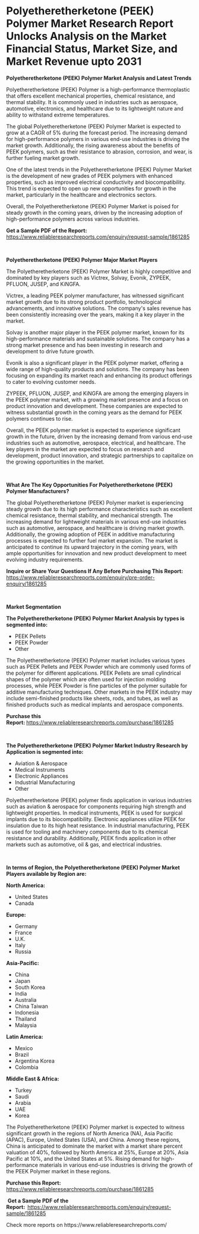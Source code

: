 <p><h1>Polyetheretherketone (PEEK) Polymer Market Research Report Unlocks Analysis on the Market Financial Status, Market Size, and Market Revenue upto 2031</h1></p><p><strong>Polyetheretherketone (PEEK) Polymer Market Analysis and Latest Trends</strong></p>
<p><p>Polyetheretherketone (PEEK) Polymer is a high-performance thermoplastic that offers excellent mechanical properties, chemical resistance, and thermal stability. It is commonly used in industries such as aerospace, automotive, electronics, and healthcare due to its lightweight nature and ability to withstand extreme temperatures.</p><p>The global Polyetheretherketone (PEEK) Polymer Market is expected to grow at a CAGR of 5% during the forecast period. The increasing demand for high-performance polymers in various end-use industries is driving the market growth. Additionally, the rising awareness about the benefits of PEEK polymers, such as their resistance to abrasion, corrosion, and wear, is further fueling market growth.</p><p>One of the latest trends in the Polyetheretherketone (PEEK) Polymer Market is the development of new grades of PEEK polymers with enhanced properties, such as improved electrical conductivity and biocompatibility. This trend is expected to open up new opportunities for growth in the market, particularly in the healthcare and electronics sectors.</p><p>Overall, the Polyetheretherketone (PEEK) Polymer Market is poised for steady growth in the coming years, driven by the increasing adoption of high-performance polymers across various industries.</p></p>
<p><strong>Get a Sample PDF of the Report:&nbsp;</strong> <a href="https://www.reliableresearchreports.com/enquiry/request-sample/1861285">https://www.reliableresearchreports.com/enquiry/request-sample/1861285</a></p>
<p>&nbsp;</p>
<p><strong>Polyetheretherketone (PEEK) Polymer Major Market Players</strong></p>
<p><p>The Polyetheretherketone (PEEK) Polymer Market is highly competitive and dominated by key players such as Victrex, Solvay, Evonik, ZYPEEK, PFLUON, JUSEP, and KiNGFA. </p><p>Victrex, a leading PEEK polymer manufacturer, has witnessed significant market growth due to its strong product portfolio, technological advancements, and innovative solutions. The company's sales revenue has been consistently increasing over the years, making it a key player in the market.</p><p>Solvay is another major player in the PEEK polymer market, known for its high-performance materials and sustainable solutions. The company has a strong market presence and has been investing in research and development to drive future growth.</p><p>Evonik is also a significant player in the PEEK polymer market, offering a wide range of high-quality products and solutions. The company has been focusing on expanding its market reach and enhancing its product offerings to cater to evolving customer needs.</p><p>ZYPEEK, PFLUON, JUSEP, and KiNGFA are among the emerging players in the PEEK polymer market, with a growing market presence and a focus on product innovation and development. These companies are expected to witness substantial growth in the coming years as the demand for PEEK polymers continues to rise.</p><p>Overall, the PEEK polymer market is expected to experience significant growth in the future, driven by the increasing demand from various end-use industries such as automotive, aerospace, electrical, and healthcare. The key players in the market are expected to focus on research and development, product innovation, and strategic partnerships to capitalize on the growing opportunities in the market.</p></p>
<p>&nbsp;</p>
<p><strong>What Are The Key Opportunities For Polyetheretherketone (PEEK) Polymer Manufacturers?</strong></p>
<p><p>The global Polyetheretherketone (PEEK) Polymer market is experiencing steady growth due to its high performance characteristics such as excellent chemical resistance, thermal stability, and mechanical strength. The increasing demand for lightweight materials in various end-use industries such as automotive, aerospace, and healthcare is driving market growth. Additionally, the growing adoption of PEEK in additive manufacturing processes is expected to further fuel market expansion. The market is anticipated to continue its upward trajectory in the coming years, with ample opportunities for innovation and new product development to meet evolving industry requirements.</p></p>
<p><strong>Inquire or Share Your Questions If Any Before Purchasing This Report:</strong> <a href="https://www.reliableresearchreports.com/enquiry/pre-order-enquiry/1861285">https://www.reliableresearchreports.com/enquiry/pre-order-enquiry/1861285</a></p>
<p>&nbsp;</p>
<p><strong>Market Segmentation</strong></p>
<p><strong>The Polyetheretherketone (PEEK) Polymer Market Analysis by types is segmented into:</strong></p>
<p><ul><li>PEEK Pellets</li><li>PEEK Powder</li><li>Other</li></ul></p>
<p><p>The Polyetheretherketone (PEEK) Polymer market includes various types such as PEEK Pellets and PEEK Powder which are commonly used forms of the polymer for different applications. PEEK Pellets are small cylindrical shapes of the polymer which are often used for injection molding processes, while PEEK Powder is fine particles of the polymer suitable for additive manufacturing techniques. Other markets in the PEEK industry may include semi-finished products like sheets, rods, and tubes, as well as finished products such as medical implants and aerospace components.</p></p>
<p><strong>Purchase this Report:&nbsp;</strong><a href="https://www.reliableresearchreports.com/purchase/1861285">https://www.reliableresearchreports.com/purchase/1861285</a></p>
<p>&nbsp;</p>
<p><strong>The Polyetheretherketone (PEEK) Polymer Market Industry Research by Application is segmented into:</strong></p>
<p><ul><li>Aviation & Aerospace</li><li>Medical Instruments</li><li>Electronic Appliances</li><li>Industrial Manufacturing</li><li>Other</li></ul></p>
<p><p>Polyetheretherketone (PEEK) polymer finds application in various industries such as aviation & aerospace for components requiring high strength and lightweight properties. In medical instruments, PEEK is used for surgical implants due to its biocompatibility. Electronic appliances utilize PEEK for insulation due to its high heat resistance. In industrial manufacturing, PEEK is used for tooling and machinery components due to its chemical resistance and durability. Additionally, PEEK finds application in other markets such as automotive, oil & gas, and electrical industries.</p></p>
<p>&nbsp;</p>
<p><strong>In terms of Region, the Polyetheretherketone (PEEK) Polymer Market Players available by Region are:</strong></p>
<p>
    <p> <strong> North America: </strong>
        <ul>
            <li>United States</li>
            <li>Canada</li>
        </ul>
        </p> 
    <p> <strong> Europe: </strong>
        <ul>
            <li>Germany</li>
            <li>France</li>
            <li>U.K.</li>
            <li>Italy</li>
            <li>Russia</li>
        </ul>
        </p> 
    <p> <strong> Asia-Pacific: </strong>
        <ul>
            <li>China</li>
            <li>Japan</li>
            <li>South Korea</li>
            <li>India</li>
            <li>Australia</li>
            <li>China Taiwan</li>
            <li>Indonesia</li>
            <li>Thailand</li>
            <li>Malaysia</li>
        </ul>
        </p> 
    <p> <strong> Latin America: </strong>
        <ul>
            <li>Mexico</li>
            <li>Brazil</li>
            <li>Argentina Korea</li>
            <li>Colombia</li>
        </ul>
        </p> 
    <p> <strong> Middle East & Africa: </strong>
        <ul>
            <li>Turkey</li>
            <li>Saudi</li>
            <li>Arabia</li>
            <li>UAE</li>
            <li>Korea</li>
        </ul>
    </p>
    </p>
<p><p>The Polyetheretherketone (PEEK) Polymer market is expected to witness significant growth in the regions of North America (NA), Asia Pacific (APAC), Europe, United States (USA), and China. Among these regions, China is anticipated to dominate the market with a market share percent valuation of 40%, followed by North America at 25%, Europe at 20%, Asia Pacific at 10%, and the United States at 5%. Rising demand for high-performance materials in various end-use industries is driving the growth of the PEEK Polymer market in these regions.</p></p>
<p><strong>Purchase this Report: </strong><a href="https://www.reliableresearchreports.com/purchase/1861285">https://www.reliableresearchreports.com/purchase/1861285</a></p>
<p>&nbsp;<strong>Get a Sample PDF of the Report:&nbsp;&nbsp;</strong><a href="https://www.reliableresearchreports.com/enquiry/request-sample/1861285">https://www.reliableresearchreports.com/enquiry/request-sample/1861285</a></p>
<p><strong></strong></p>
<p>Check more reports on https://www.reliableresearchreports.com/</p>